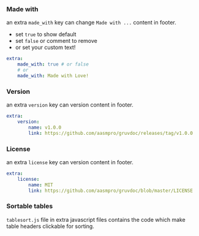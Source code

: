 ### Made with
an extra `made_with` key can change `Made with ...` content in footer.
- set `true` to show default
- set `false` or comment to remove
- or set your custom text!

```yaml
extra:
    made_with: true # or false
    # or
    made_with: Made with Love!
```

### Version
an extra `version` key can version content in footer.
```yaml
extra:
    version:
        name: v1.0.0
        link: https://github.com/aasmpro/gruvdoc/releases/tag/v1.0.0
```

### License
an extra `license` key can version content in footer.
```yaml
extra:
    license:
        name: MIT
        link: https://github.com/aasmpro/gruvdoc/blob/master/LICENSE
```

### Sortable tables
`tablesort.js` file in extra javascript files contains the code which make table headers clickable for sorting.